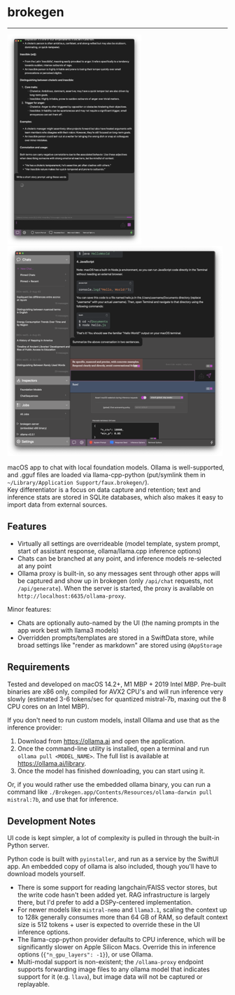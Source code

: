 # brokegen

----

<picture>
  <img alt="UI screenshot" src="screenshot.webp" height="480px">
</picture>
<picture>
  <img alt="UI with settings screenshot" src="crowded.webp" height="480px">
</picture>

macOS app to chat with local foundation models. Ollama is well-supported, and .gguf files are loaded via llama-cpp-python (put/symlink them in `~/Library/Application Support/faux.brokegen/`).  
Key differentiator is a focus on data capture and retention; text and inference stats are stored in SQLite databases, which also makes it easy to import data from external sources.

## Features

- Virtually all settings are overrideable (model template, system prompt, start of assistant response, ollama/llama.cpp inference options)
- Chats can be branched at any point, and inference models re-selected at any point
- Ollama proxy is built-in, so any messages sent through other apps will be captured and show up in brokegen (only `/api/chat` requests, not `/api/generate`). When the server is started, the proxy is available on `http://localhost:6635/ollama-proxy`.

Minor features:

- Chats are optionally auto-named by the UI (the naming prompts in the app work best with llama3 models)
- Overridden prompts/templates are stored in a SwiftData store, while broad settings like "render as markdown" are stored using `@AppStorage`

## Requirements
Tested and developed on macOS 14.2+, M1 MBP + 2019 Intel MBP. Pre-built binaries are x86 only, compiled for AVX2 CPU's and will run inference very slowly (estimated 3-6 tokens/sec for quantized mistral-7b, maxing out the 8 CPU cores on an Intel MBP).

If you don't need to run custom models, install Ollama and use that as the inference provider:

1. Download from <https://ollama.ai> and open the application.
2. Once the command-line utility is installed, open a terminal and run `ollama pull <MODEL_NAME>`.
   The full list is available at <https://ollama.ai/library>.
3. Once the model has finished downloading, you can start using it.

Or, if you would rather use the embedded ollama binary, you can run a command like `./Brokegen.app/Contents/Resources/ollama-darwin pull mistral:7b`, and use that for inference.

## Development Notes

UI code is kept simpler, a lot of complexity is pulled in through the built-in Python server.

Python code is built with `pyinstaller`, and run as a service by the SwiftUI app.
An embedded copy of ollama is also included, though you'll have to download models yourself.

- There is some support for reading langchain/FAISS vector stores, but the write code hasn't been added yet. RAG infrastructure is largely there, but I'd prefer to add a DSPy-centered implementation.
- For newer models like `mistral-nemo` and `llama3.1`, scaling the context up to 128k generally consumes more than 64 GB of RAM, so default context size is 512 tokens + user is expected to override these in the UI inference options.
- The llama-cpp-python provider defaults to CPU inference, which will be significantly slower on Apple Silicon Macs.
  Override this in inference options (`{"n_gpu_layers": -1}`), or use Ollama.
- Multi-modal support is non-existent; the `/ollama-proxy` endpoint supports forwarding image files to any ollama model that indicates support for it (e.g. `llava`), but image data will not be captured or replayable.
